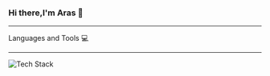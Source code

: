 ### Hi there,I'm Aras 👋

<hr>

Languages and Tools 💻

<hr>

![Tech Stack](https://cardify.vercel.app/api/badges?border=false&borderColor=%23ddd&borderWidth=2&iconColor=&icons=html5%2Ccss3%2Cjavascript%2Creact%2Cbootstrap%2Csass%2Cless&preset=deep-blue&shadow=true&width=80)

<!--
**arasaltug/arasaltug** is a ✨ _special_ ✨ repository because its `README.md` (this file) appears on your GitHub profile.

Here are some ideas to get you started:

- 🔭 I’m currently working on ...
- 🌱 I’m currently learning ...
- 👯 I’m looking to collaborate on ...
- 🤔 I’m looking for help with ...
- 💬 Ask me about ...
- 📫 How to reach me: ...
- 😄 Pronouns: ...
- ⚡ Fun fact: ...
-->
